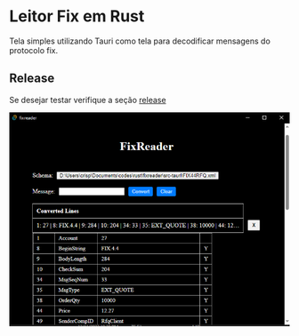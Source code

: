 # Leitor Fix em Rust
Tela simples utilizando Tauri como tela para decodificar mensagens do protocolo fix.

## Release
Se desejar testar verifique a seção [release](https://github.com/crispim1411/fixreader/releases)

<img src="images/img2.png" alt="fix-reader"/>

